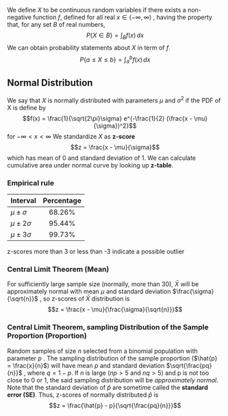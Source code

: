 We define $X$ to be continuous random variables if there exists a non-negative function $f$, defined for all real $x \in (-\infty,\infty)$ , having the property that, for any set $B$ of real numbers,
$$ P\{X \in B\} = \int_{B} f(x) \,dx$$
We can obtain probability statements about $X$ in term of $f$.
$$ P\{a \leq X \leq b \} = \int_{a}^{b} f(x) \, dx$$
## Normal Distribution
We say that $X$ is normally distributed with parameters $\mu$ and $\sigma^2$ if the PDF of X is define by $$f(x) = \frac{1}{\sqrt{2\pi}\sigma} e^{-\frac{1}{2} (\frac{x - \mu}{\sigma})^2}$$for $-\infty < x < \infty$
We standardize $X$ as **z-score** $$z = \frac{x - \mu}{\sigma}$$which has mean of 0 and standard deviation of 1.  We can calculate cumulative area under normal curve by looking up **z-table**.

### Empirical rule
| Interval          | Percentage |
| ----------------- |:----------:|
| $\mu \pm \sigma$  |   68.26%   |
| $\mu \pm 2\sigma$ |   95.44%   |
| $\mu \pm 3\sigma$ |   99.73%   |
z-scores more than 3 or less than -3 indicate a possible outlier

### Central Limit Theorem (Mean)
For sufficiently large sample size (normally, more than 30), $\bar{X}$ will be approximately normal with mean $\mu$ and standard deviation $\frac{\sigma}{\sqrt{n}}$ , so z-scores of $\bar{X}$ distribution is $$z = \frac{x - \mu}{\frac{\sigma}{\sqrt{n}}}$$
### Central Limit Theorem, sampling Distribution of the Sample Proportion (Proportion)
Random samples of size $n$ selected from a binomial population with parameter $p$ . The sampling distribution of the sample proportion ($\hat{p} = \frac{x}{n}$) will have mean $p$ and standard deviation $\sqrt{\frac{pq}{n}}$ , where $q = 1 - p$. If $n$ is large  ($np>5$ and $nq>5$) and p is not too close to 0 or 1, the said sampling distribution will be *approximately normal*. Note that the standard deviation of $\hat{p}$ are sometime called the **standard error (SE)**. Thus, z-scores of normally distributed $\hat{p}$ is $$z = \frac{\hat{p} - p}{\sqrt{\frac{pq}{n}}}$$
